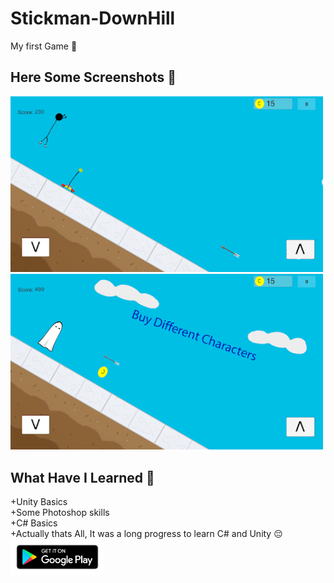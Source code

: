 # Stickman-DownHill
My first Game 👶

## Here Some Screenshots 📱
<img src="Stickman/Images/1.webp" width="500"> <img src="Stickman/Images/2.webp" width ="500">

## What Have I Learned 📖
+Unity Basics <br/>
+Some Photoshop skills <br/>
+C# Basics <br/>
+Actually thats All, It was a long progress to learn C# and Unity 😔<br/>
<a href="https://play.google.com/store/apps/details?id=com.Ahmet.DownHill">
<img src="Stickman/Images/PlayStoreLink.webp" width="150"></a>
